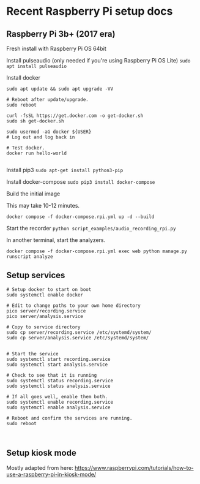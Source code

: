 # Recent Raspberry Pi setup docs


## Raspberry Pi 3b+ (2017 era)

Fresh install with Raspberry Pi OS 64bit

Install pulseaudio (only needed if you're using Raspberry Pi OS Lite)
`sudo apt install pulseaudio`

Install docker
```
sudo apt update && sudo apt upgrade -VV

# Reboot after update/upgrade.
sudo reboot

curl -fsSL https://get.docker.com -o get-docker.sh
sudo sh get-docker.sh

sudo usermod -aG docker ${USER}
# Log out and log back in

# Test docker.
docker run hello-world


```

Install pip3
`sudo apt-get install python3-pip`

Install docker-compose
`sudo pip3 install docker-compose`


Build the initial image

This may take 10-12 minutes.

`docker compose -f docker-compose.rpi.yml up -d --build`


Start the recorder
`python script_examples/audio_recording_rpi.py`

In another terminal, start the analyzers.

`docker compose -f docker-compose.rpi.yml exec web python manage.py runscript analyze`


## Setup services

```
# Setup docker to start on boot
sudo systemctl enable docker

```

```
# Edit to change paths to your own home directory
pico server/recording.service
pico server/analysis.service

# Copy to service directory
sudo cp server/recording.service /etc/systemd/system/
sudo cp server/analysis.service /etc/systemd/system/


# Start the service
sudo systemctl start recording.service
sudo systemctl start analysis.service

# Check to see that it is running
sudo systemctl status recording.service
sudo systemctl status analysis.service

# If all goes well, enable them both.
sudo systemctl enable recording.service
sudo systemctl enable analysis.service

# Reboot and confirm the services are running.
sudo reboot



```


## Setup kiosk mode

Mostly adapted from here:
https://www.raspberrypi.com/tutorials/how-to-use-a-raspberry-pi-in-kiosk-mode/


